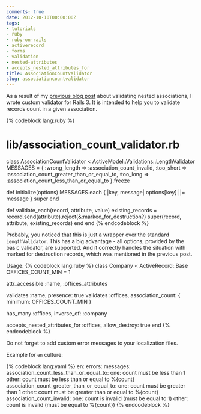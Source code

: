 ```yaml
---
comments: true
date: 2012-10-10T00:00:00Z
tags:
- tutorials
- ruby
- ruby-on-rails
- activerecord
- forms
- validation
- nested-attributes
- accepts_nested_attributes_for
title: AssociationCountValidator
slug: associationcountvalidator
---
```


As a result of my [previous blog post](/2012/10/validating-nested-associations-in-rails)
about validating nested associations, I wrote custom validator for Rails 3.
It is intended to help you to validate records count in a given association.

<!--more-->

{% codeblock lang:ruby %}
# lib/association_count_validator.rb
class AssociationCountValidator < ActiveModel::Validations::LengthValidator
  MESSAGES = { :wrong_length => :association_count_invalid,
               :too_short => :association_count_greater_than_or_equal_to,
               :too_long => :association_count_less_than_or_equal_to }.freeze

  def initialize(options)
    MESSAGES.each { |key, message| options[key] ||= message }
    super
  end

  def validate_each(record, attribute, value)
    existing_records = record.send(attribute).reject(&:marked_for_destruction?)
    super(record, attribute, existing_records)
  end
end
{% endcodeblock %}

Probably, you noticed that this is just a wrapper over the standard `LengthValidator`.
This has a big advantage - all options, provided by the basic validator, are supported.
And it correctly handles the situation with marked for destruction records,
which was mentioned in the previous post.

Usage:
{% codeblock lang:ruby %}
class Company < ActiveRecord::Base
  OFFICES_COUNT_MIN = 1

  attr_accessible :name, :offices_attributes

  validates :name, presence: true
  validates :offices, association_count: { minimum: OFFICES_COUNT_MIN }

  has_many :offices, inverse_of: :company

  accepts_nested_attributes_for :offices, allow_destroy: true
end
{% endcodeblock %}

Do not forget to add custom error messages to your localization files.

Example for `en` culture:

{% codeblock lang:yaml %}
en:
  errors:
    messages:
      association_count_less_than_or_equal_to:
        one: count must be less than 1
        other: count must be less than or equal to %{count}
      association_count_greater_than_or_equal_to:
        one: count must be greater than 1
        other: count must be greater than or equal to %{count}
      association_count_invalid:
        one: count is invalid (must be equal to 1)
        other: count is invalid (must be equal to %{count})
{% endcodeblock %}

